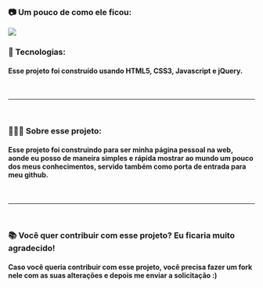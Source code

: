 ### 📷 Um pouco de como ele ficou:
<img src="images/imagem_para_reame.jpeg">

### 🚀 Tecnologias: 
#### Esse projeto foi construído usando HTML5, CSS3, Javascript e jQuery. 
<br>
<hr>
<br>

### 👨🏻‍💻 Sobre esse projeto:
#### Esse projeto foi construindo para ser minha página pessoal na web, aonde eu posso de maneira simples e rápida mostrar ao mundo um pouco dos meus conhecimentos, servido também como porta de entrada para meu github.
<br>
<hr>
<br>

### 📚 Você quer contribuir com esse projeto? Eu ficaria muito agradecido! 
#### Caso você queria contribuir com esse projeto, você precisa fazer um fork nele com as suas alterações e depois me enviar a solicitação :)